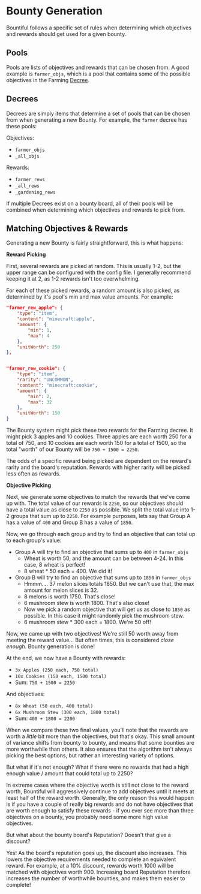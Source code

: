 
# Bounty Generation

Bountiful follows a specific set of rules when determining which objectives and rewards should get used for a given bounty.

## Pools

Pools are lists of objectives and rewards that can be chosen from. A good example is `farmer_objs`, which
is a pool that contains some of the possible objectives in the Farming [Decree](../general/decrees.md).

## Decrees

Decrees are simply items that determine a set of pools that can be chosen from when generating a new Bounty.
For example, the `farmer` decree has these pools:

Objectives:
* `farmer_objs`
* `_all_objs`

Rewards:
* `farmer_rews`
* `_all_rews`
* `_gardening_rews`

If multiple Decrees exist on a bounty board, all of their pools will be combined when determining which
objectives and rewards to pick from.

## Matching Objectives & Rewards

Generating a new Bounty is fairly straightforward, this is what happens:

**Reward Picking**

First, several rewards are picked at random. This is usually 1-2, but the upper range can
be configured with the config file. I generally recommend keeping it at 2, as 1-2 rewards isn't
too overwhelming.

For each of these picked rewards, a random amount is also picked, as determined by it's pool's
min and max value amounts. For example:

```json
"farmer_rew_apple": {
    "type": "item",
    "content": "minecraft:apple",
    "amount": {
        "min": 1,
        "max": 4
    },
    "unitWorth": 250
},


"farmer_rew_cookie": {
    "type": "item",
    "rarity": "UNCOMMON",
    "content": "minecraft:cookie",
    "amount": {
        "min": 2,
        "max": 32
    },
    "unitWorth": 150
}
```

The Bounty system might pick these two rewards for the Farming decree. It might pick 3 apples and 10 cookies.
Three apples are each worth 250 for a total of 750, and 10 cookies are each worth 150 for a total of 1500, so the total "worth" of our Bounty will be `750 + 1500 = 2250`.

The odds of a specific reward being picked are dependent on the reward's rarity and the board's reputation. Rewards
with higher rarity will be picked less often as rewards.


**Objective Picking**

Next, we generate some objectives to match the rewards that we've come up with. The total value of our rewards is `2250`,
so our objectives should have a total value as close to `2250` as possible. We split the total value into 1-2 groups that sum up to `2250`.
For example purposes, lets say that Group A has a value of `400` and Group B has a value of `1850`.

Now, we go through each group and try to find an objective that can total up to each group's value:
* Group A will try to find an objective that sums up to `400` in `farmer_objs`
  * Wheat is worth 50, and the amount can be between 4-24. In this case, 8 wheat is perfect!
  * 8 wheat * 50 each = 400. We did it!
* Group B will try to find an objective that sums up to `1850` in `farmer_objs`
  * Hmmm.... 37 melon slices totals 1850. But we can't use that, the max amount for melon slices is 32.
  * 8 melons is worth 1750. That's close!
  * 6 mushroom stew is worth 1800. That's also close!
  * Now we pick a random objective that will get us as close to `1850` as possible. In this case it might randomly pick the mushroom stew.
  * 6 mushroom stew * 300 each = 1800. We're 50 off!
  
Now, we came up with two objectives! We're still 50 worth away from meeting the reward value... But often times, this is considered *close enough*.
Bounty generation is done!

At the end, we now have a Bounty with rewards:
* `3x Apples (250 each, 750 total)`
* `10x Cookies (150 each, 1500 total)`
* Sum: `750 + 1500 = 2250`

And objectives:
* `8x Wheat (50 each, 400 total)`
* `6x Mushroom Stew (300 each, 1800 total)`
* Sum: `400 + 1800 = 2200`

When we compare these two final values, you'll note that the rewards are worth a *little* bit more than the objectives, but that's okay. This small amount of variance shifts
from  bounty to bounty, and means that some bounties are more worthwhile than others. It also ensures that the algorithm isn't always picking the best options, but rather an
interesting variety of options.

But what if it's not enough? What if there were no rewards that had a high enough value / amount that could total up to 2250? 

In extreme cases where the objective worth is still not close to the reward worth, Bountiful will aggressively continue to add objectives
until it meets at least half of the reward worth. Generally, the only reason this would happen is if you have a couple of really big rewards
and do not have objectives that are worth enough to satisfy these rewards - if you ever see more than three objectives on a bounty, you
probably need some more high value objectives.


But what about the bounty board's Reputation? Doesn't that give a discount?

Yes! As the board's reputation goes up, the discount also increases. This lowers the objective requirements needed to complete an equivalent reward. For example, at a 10% discount,
rewards worth 1000 will be matched with objectives worth 900. Increasing board Reputation therefore increases the number of worthwhile bounties, and makes them easier to complete!